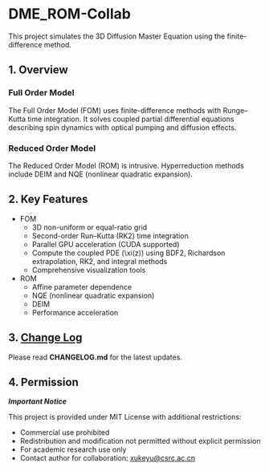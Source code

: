 # DME_ROM-Collab

This project simulates the 3D Diffusion Master Equation using the finite-difference method.

## 1. Overview

### Full Order Model
The Full Order Model (FOM) uses finite-difference methods with Runge–Kutta time integration. It solves coupled partial differential equations describing spin dynamics with optical pumping and diffusion effects.

### Reduced Order Model
The Reduced Order Model (ROM) is intrusive. Hyperreduction methods include DEIM and NQE (nonlinear quadratic expansion).

## 2. Key Features

- FOM
    - 3D non-uniform or equal-ratio grid
    - Second-order Run–Kutta (RK2) time integration
    - Parallel GPU acceleration (CUDA supported)
    - Compute the coupled PDE \(\xi(z)\) using BDF2, Richardson extrapolation, RK2, and integral methods
    - Comprehensive visualization tools
- ROM
    - Affine parameter dependence
    - NQE (nonlinear quadratic expansion)
    - DEIM
    - Performance acceleration

## 3. [Change Log](https://github.com/xukeyu-phy/Diffusion_Master_Equation/blob/main/CHANGELOG.md)
Please read **CHANGELOG.md** for the latest updates.

## 4. Permission
***Important Notice***

This project is provided under MIT License with additional restrictions:
- Commercial use prohibited
- Redistribution and modification not permitted without explicit permission
- For academic research use only
- Contact author for collaboration: xukeyu@csrc.ac.cn


